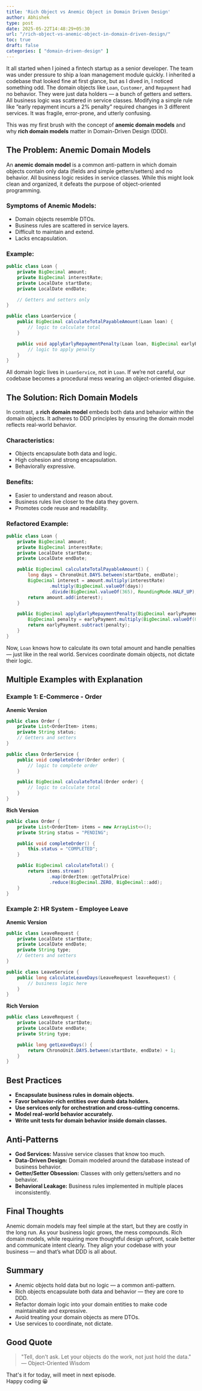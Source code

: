 ```yaml
---
title: 'Rich Object vs Anemic Object in Domain Driven Design'
author: Abhishek
type: post
date: 2025-05-22T14:48:29+05:30
url: "/rich-object-vs-anemic-object-in-domain-driven-design/"
toc: true
draft: false
categories: [ "domain-driven-design" ]
---
```


It all started when I joined a fintech startup as a senior developer. The team was under pressure to ship a loan
management module quickly. I inherited a codebase that looked fine at first glance, but as I dived in, I noticed
something odd. The domain objects like `Loan`, `Customer`, and `Repayment` had no behavior. They were just data
holders — a bunch of getters and setters. All business logic was scattered in service classes. Modifying a simple rule
like “early repayment incurs a 2% penalty” required changes in 3 different services. It was fragile, error-prone, and
utterly confusing.

This was my first brush with the concept of **anemic domain models** and why **rich domain models** matter in
Domain-Driven Design (DDD).

## The Problem: Anemic Domain Models

An **anemic domain model** is a common anti-pattern in which domain objects contain only data (fields and simple
getters/setters) and no behavior. All business logic resides in service classes. While this might look clean and
organized, it defeats the purpose of object-oriented programming.

### Symptoms of Anemic Models:

* Domain objects resemble DTOs.
* Business rules are scattered in service layers.
* Difficult to maintain and extend.
* Lacks encapsulation.

### Example:

```java
public class Loan {
    private BigDecimal amount;
    private BigDecimal interestRate;
    private LocalDate startDate;
    private LocalDate endDate;

    // Getters and setters only
}

public class LoanService {
    public BigDecimal calculateTotalPayableAmount(Loan loan) {
        // logic to calculate total
    }

    public void applyEarlyRepaymentPenalty(Loan loan, BigDecimal earlyPayment) {
        // logic to apply penalty
    }
}
```

All domain logic lives in `LoanService`, not in `Loan`. If we’re not careful, our codebase becomes a procedural mess
wearing an object-oriented disguise.

## The Solution: Rich Domain Models

In contrast, a **rich domain model** embeds both data and behavior within the domain objects. It adheres to DDD
principles by ensuring the domain model reflects real-world behavior.

### Characteristics:

* Objects encapsulate both data and logic.
* High cohesion and strong encapsulation.
* Behaviorally expressive.

### Benefits:

* Easier to understand and reason about.
* Business rules live closer to the data they govern.
* Promotes code reuse and readability.

### Refactored Example:

```java
public class Loan {
    private BigDecimal amount;
    private BigDecimal interestRate;
    private LocalDate startDate;
    private LocalDate endDate;

    public BigDecimal calculateTotalPayableAmount() {
        long days = ChronoUnit.DAYS.between(startDate, endDate);
        BigDecimal interest = amount.multiply(interestRate)
                .multiply(BigDecimal.valueOf(days))
                .divide(BigDecimal.valueOf(365), RoundingMode.HALF_UP);
        return amount.add(interest);
    }

    public BigDecimal applyEarlyRepaymentPenalty(BigDecimal earlyPayment) {
        BigDecimal penalty = earlyPayment.multiply(BigDecimal.valueOf(0.02));
        return earlyPayment.subtract(penalty);
    }
}
```

Now, `Loan` knows how to calculate its own total amount and handle penalties — just like in the real world. Services
coordinate domain objects, not dictate their logic.

## Multiple Examples with Explanation

### Example 1: E-Commerce - Order

**Anemic Version**

```java
public class Order {
    private List<OrderItem> items;
    private String status;
    // Getters and setters
}

public class OrderService {
    public void completeOrder(Order order) {
        // logic to complete order
    }

    public BigDecimal calculateTotal(Order order) {
        // logic to calculate total
    }
}
```

**Rich Version**

```java
public class Order {
    private List<OrderItem> items = new ArrayList<>();
    private String status = "PENDING";

    public void completeOrder() {
        this.status = "COMPLETED";
    }

    public BigDecimal calculateTotal() {
        return items.stream()
                .map(OrderItem::getTotalPrice)
                .reduce(BigDecimal.ZERO, BigDecimal::add);
    }
}
```

### Example 2: HR System - Employee Leave

**Anemic Version**

```java
public class LeaveRequest {
    private LocalDate startDate;
    private LocalDate endDate;
    private String type;
    // Getters and setters
}

public class LeaveService {
    public long calculateLeaveDays(LeaveRequest leaveRequest) {
        // business logic here
    }
}
```

**Rich Version**

```java
public class LeaveRequest {
    private LocalDate startDate;
    private LocalDate endDate;
    private String type;

    public long getLeaveDays() {
        return ChronoUnit.DAYS.between(startDate, endDate) + 1;
    }
}
```

## Best Practices

* **Encapsulate business rules in domain objects.**
* **Favor behavior-rich entities over dumb data holders.**
* **Use services only for orchestration and cross-cutting concerns.**
* **Model real-world behavior accurately.**
* **Write unit tests for domain behavior inside domain classes.**

## Anti-Patterns

* **God Services:** Massive service classes that know too much.
* **Data-Driven Design:** Domain modeled around the database instead of business behavior.
* **Getter/Setter Obsession:** Classes with only getters/setters and no behavior.
* **Behavioral Leakage:** Business rules implemented in multiple places inconsistently.

## Final Thoughts

Anemic domain models may feel simple at the start, but they are costly in the long run. As your business logic grows,
the mess compounds. Rich domain models, while requiring more thoughtful design upfront, scale better and communicate
intent clearly. They align your codebase with your business — and that’s what DDD is all about.

## Summary

* Anemic objects hold data but no logic — a common anti-pattern.
* Rich objects encapsulate both data and behavior — they are core to DDD.
* Refactor domain logic into your domain entities to make code maintainable and expressive.
* Avoid treating your domain objects as mere DTOs.
* Use services to coordinate, not dictate.

## Good Quote

> "Tell, don't ask. Let your objects do the work, not just hold the data."   
> — Object-Oriented Wisdom



That's it for today, will meet in next episode.  
Happy coding :grinning:
